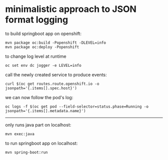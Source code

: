 # minimalistic approach to JSON format logging

to build springboot app on openshift:
```
mvn package oc:build -Popenshift -DLEVEL=info
mvn package oc:deploy -Popenshift
```

to change log level at runtime
```
oc set env dc jogger -e LEVEL=info
```
call the newly created service to produce events:
```
curl $(oc get routes.route.openshift.io -o jsonpath='{.items[].spec.host}')
```
we can now follow the pod's log:
```
oc logs -f $(oc get pod --field-selector=status.phase=Running -o jsonpath='{.items[].metadata.name}')
```
---
only runs java part on localhost:
```
mvn exec:java
```

to run springboot app on localhost:

```
mvn spring-boot:run
```
